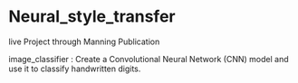 # Neural_style_transfer
live Project through Manning Publication 

image_classifier : Create a Convolutional Neural Network (CNN) model and use it to classify handwritten digits.


